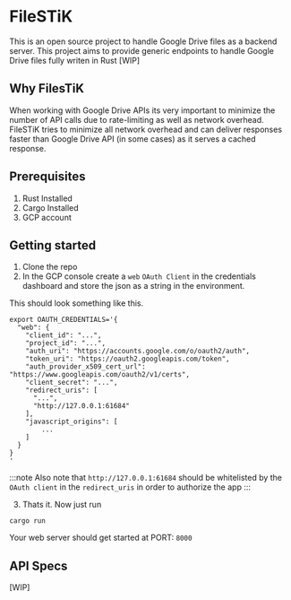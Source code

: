 # FileSTiK

This is an open source project to handle Google Drive files as a backend server. This project aims to provide generic endpoints to handle Google Drive files fully writen in Rust [WIP]

## Why FilesTiK

When working with Google Drive APIs its very important to minimize the number of API calls due to rate-limiting as well as network overhead. FileSTiK tries to minimize all network overhead and can deliver responses faster than Google Drive API (in some cases) as it serves a cached response.

## Prerequisites

1. Rust Installed
2. Cargo Installed
3. GCP account

## Getting started

1. Clone the repo
2. In the GCP console create a `web` `OAuth Client` in the credentials dashboard and store the json as a string in the environment.

This should look something like this.

```
export OAUTH_CREDENTIALS='{
  "web": {
    "client_id": "...",
    "project_id": "...",
    "auth_uri": "https://accounts.google.com/o/oauth2/auth",
    "token_uri": "https://oauth2.googleapis.com/token",
    "auth_provider_x509_cert_url": "https://www.googleapis.com/oauth2/v1/certs",
    "client_secret": "...",
    "redirect_uris": [
      "...",
      "http://127.0.0.1:61684"
    ],
    "javascript_origins": [
        ...
    ]
  }
}
'
```

:::note
Also note that `http://127.0.0.1:61684` should be whitelisted by the `OAuth client` in the `redirect_uris` in order to authorize the app
:::

3. Thats it. Now just run

```
cargo run
```

Your web server should get started at PORT: `8000`

## API Specs

[WIP]
